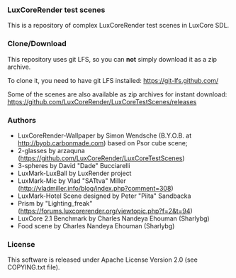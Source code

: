 ### LuxCoreRender test scenes

This is a repository of complex LuxCoreRender test scenes in LuxCore SDL.

### Clone/Download

This repository uses git LFS, so you can **not** simply download it as a zip archive.

To clone it, you need to have git LFS installed: https://git-lfs.github.com/

Some of the scenes are also available as zip archives for instant download: 
https://github.com/LuxCoreRender/LuxCoreTestScenes/releases

### Authors

- LuxCoreRender-Wallpaper by Simon Wendsche (B.Y.O.B. at http://byob.carbonmade.com)
based on Psor cube scene;
- 2-glasses by arzaquna (https://github.com/LuxCoreRender/LuxCoreTestScenes)
- 3-spheres by David "Dade" Bucciarelli
- LuxMark-LuxBall by LuxRender project
- LuxMark-Mic by Vlad "SATtva" Miller (http://vladmiller.info/blog/index.php?comment=308)
- LuxMark-Hotel Scene designed by Peter "Piita" Sandbacka
- Prism by "Lighting_freak" (https://forums.luxcorerender.org/viewtopic.php?f=2&t=94)
- LuxCore 2.1 Benchmark by Charles Nandeya Ehouman (Sharlybg)
- Food scene by Charles Nandeya Ehouman (Sharlybg)

### License

This software is released under Apache License Version 2.0 (see COPYING.txt file).
